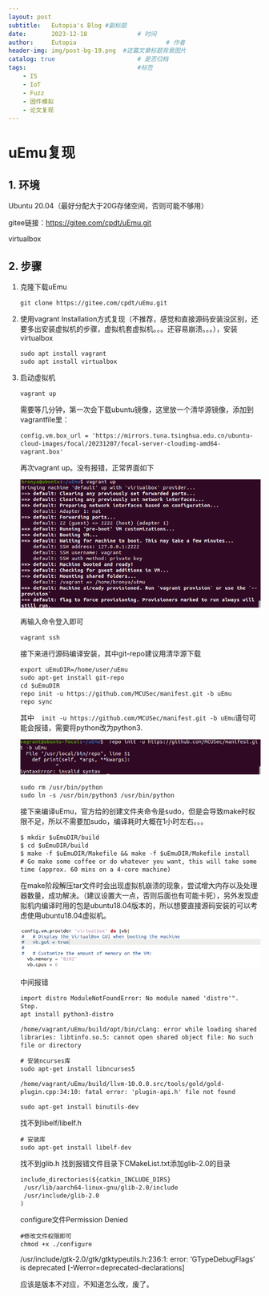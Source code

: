 ```yaml
---
layout: post
subtitle:   Eutopia's Blog #副标题
date:       2023-12-18 				# 时间
author:     Eutopia 						# 作者
header-img: img/post-bg-19.png 	#这篇文章标题背景图片
catalog: true 						# 是否归档
tags:								#标签
    - IS
    - IoT
    - Fuzz
    - 固件模拟
    - 论文复现
---
```


# uEmu复现

## 1. 环境

Ubuntu 20.04（最好分配大于20G存储空间，否则可能不够用）

gitee链接：https://gitee.com/cpdt/uEmu.git

virtualbox

## 2. 步骤

1. 克隆下载uEmu

   ```shell
   git clone https://gitee.com/cpdt/uEmu.git
   ```

2. 使用vagrant Installation方式复现（不推荐，感觉和直接源码安装没区别，还要多出安装虚拟机的步骤，虚拟机套虚拟机。。。还容易崩溃。。。），安装virtualbox

   ```shell
   sudo apt install vagrant
   sudo apt install virtualbox
   ```

3. 启动虚拟机

   ```shell
   vagrant up
   ```

   需要等几分钟，第一次会下载ubuntu镜像，这里放一个清华源镜像，添加到vagrantfile里：

    ```
    config.vm.box_url = 'https://mirrors.tuna.tsinghua.edu.cn/ubuntu-cloud-images/focal/20231207/focal-server-cloudimg-amd64-vagrant.box'
    ```

   再次vagrant up。没有报错，正常界面如下

   ![image-20231219094453267](/img/posts/2023-12-18-uEmu复现.assets/image-20231219094453267.png)

   再输入命令登入即可

   ```shell
   vagrant ssh
   ```

   接下来进行源码编译安装，其中git-repo建议用清华源下载

   ```shell
   export uEmuDIR=/home/user/uEmu 
   sudo apt-get install git-repo   
   cd $uEmuDIR
   repo init -u https://github.com/MCUSec/manifest.git -b uEmu
   repo sync
   ```

   其中`  init -u https://github.com/MCUSec/manifest.git -b uEmu`语句可能会报错，需要将python改为python3.

   ![image-20231219095415829](/img/posts/2023-12-18-uEmu复现.assets/image-20231219095415829-17029508568891.png)

   ```shell
   sudo rm /usr/bin/python
   sudo ln -s /usr/bin/python3 /usr/bin/python 
   ```

   接下来编译uEmu，官方给的创建文件夹命令是sudo，但是会导致make时权限不足，所以不需要加sudo，编译耗时大概在1小时左右。。。

   ```shell
   $ mkdir $uEmuDIR/build
   $ cd $uEmuDIR/build
   $ make -f $uEmuDIR/Makefile && make -f $uEmuDIR/Makefile install
   # Go make some coffee or do whatever you want, this will take some time (approx. 60 mins on a 4-core machine)
   ```

   在make阶段解压tar文件时会出现虚拟机崩溃的现象，尝试增大内存以及处理器数量，成功解决。（建议设置大一点，否则后面也有可能卡死），另外发现虚拟机内编译时用的包是ubuntu18.04版本的，所以想要直接源码安装的可以考虑使用ubuntu18.04虚拟机。

   ![image-20231219101217730](/img/posts/2023-12-18-uEmu复现.assets/image-20231219101217730-17029523713913.png)

   中间报错

   ```shell
   import distro ModuleNotFoundError: No module named 'distro'".  Stop.
   apt install python3-distro
   ```
   
   
   
   ```shell
   /home/vagrant/uEmu/build/opt/bin/clang: error while loading shared libraries: libtinfo.so.5: cannot open shared object file: No such file or directory
   ```
   
   ```shell
   # 安装ncurses库
   sudo apt-get install libncurses5
   ```
   
   ```shell
   /home/vagrant/uEmu/build/llvm-10.0.0.src/tools/gold/gold-plugin.cpp:34:10: fatal error: 'plugin-api.h' file not found
   ```
   
   ```shell
   sudo apt-get install binutils-dev
   ```
   
   找不到libelf/libelf.h
   
   ```shell
   # 安装库
   sudo apt-get install libelf-dev
   ```
   
   
   
   找不到glib.h
   找到报错文件目录下CMakeList.txt添加glib-2.0的目录
   
   ```shell
   include_directories(${catkin_INCLUDE_DIRS}
    /usr/lib/aarch64-linux-gnu/glib-2.0/include
    /usr/include/glib-2.0
   )
   ```
   
   configure文件Permission Denied
   
   ```shell
   #修改文件权限即可
   chmod +x ./configure
   ```
   
   /usr/include/gtk-2.0/gtk/gtktypeutils.h:236:1: error: ‘GTypeDebugFlags’ is deprecated [-Werror=deprecated-declarations]
   
   应该是版本不对应，不知道怎么改，废了。
   
   